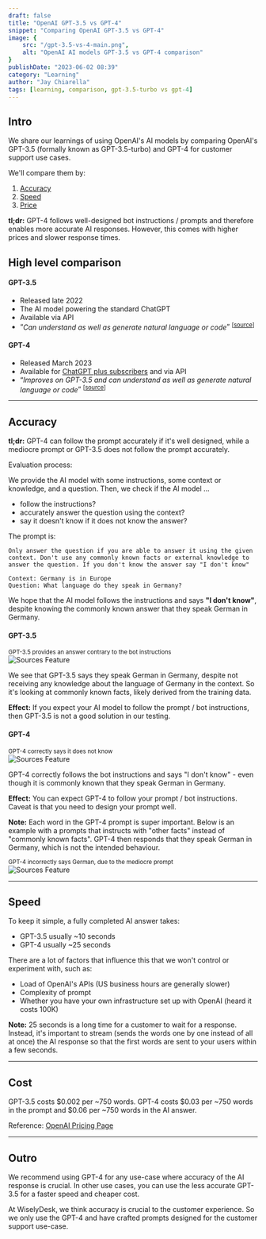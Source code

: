 ```yaml
---
draft: false
title: "OpenAI GPT-3.5 vs GPT-4"
snippet: "Comparing OpenAI GPT-3.5 vs GPT-4"
image: {
    src: "/gpt-3.5-vs-4-main.png",
    alt: "OpenAI AI models GPT-3.5 vs GPT-4 comparison"
}
publishDate: "2023-06-02 08:39"
category: "Learning"
author: "Jay Chiarella"
tags: [learning, comparison, gpt-3.5-turbo vs gpt-4]
---
```


## Intro 

We share our learnings of using OpenAI's AI models by comparing OpenAI's GPT-3.5 (formally known as GPT-3.5-turbo) and GPT-4 for customer support use cases. 

We'll compare them by:
1. [Accuracy](#accuracy)  
2. [Speed](#speed) 
3. [Price](#price)

<strong>tl;dr:</strong> GPT-4 follows well-designed bot instructions / prompts and therefore enables more accurate AI responses. However, this comes with higher prices and slower response times. 

## High level comparison

#### GPT-3.5

- Released late 2022
- The AI model powering the standard ChatGPT 
- Available via API
- <q><i>Can understand as well as generate natural language or code</i></q> <sup>\[<a target="_blank" href="https://platform.openai.com/docs/models/overview">source</a>\]</sup>

#### GPT-4

- Released March 2023
- Available for <a target="_blank" href="https://openai.com/blog/chatgpt-plus">ChatGPT plus subscribers</a> and via API
- <q><i>Improves on GPT-3.5 and can understand as well as generate natural language or code</i></q> <sup>\[<a target="_blank" href="https://platform.openai.com/docs/models/overview">source</a>\]</sup>

<hr>

## Accuracy

**tl;dr:** GPT-4 can follow the prompt accurately if it's well designed, while a mediocre prompt or GPT-3.5 does not follow the prompt accurately.

Evaluation process:

We provide the AI model with some instructions, some context or knowledge, and a question. Then, we check if the AI model ...
* follow the instructions?
* accurately answer the question using the context?
* say it doesn't know if it does not know the answer?

The prompt is:

```
Only answer the question if you are able to answer it using the given context. Don't use any commonly known facts or external knowledge to answer the question. If you don't know the answer say "I don't know"

Context: Germany is in Europe
Question: What language do they speak in Germany?
```

We hope that the AI model follows the instructions and says **"I don't know"**, despite knowing the commonly known answer that they speak German in Germany. 

#### GPT-3.5

<div class="text-center">
<sup >GPT-3.5 provides an answer contrary to the bot instructions</sup>
</div>
<img src="/gpt-3.5-answer.png" alt="Sources Feature" class="mb-1 rounded mt-0">

We see that GPT-3.5 says they speak German in Germany, despite not receiving any knowledge about the language of Germany in the context. So it's looking at commonly known facts, likely derived from the training data. 

**Effect:** If you expect your AI model to follow the prompt / bot instructions, then GPT-3.5 is not a good solution in our testing. 

#### GPT-4

<div class="text-center">
<sup >GPT-4 correctly says it does not know</sup>
</div>
<img src="/gpt-4-answer.png" alt="Sources Feature" class="mb-1 rounded mt-0">

GPT-4 correctly follows the bot instructions and says "I don't know" - even though it is commonly known that they speak German in Germany.

**Effect:** You can expect GPT-4 to follow your prompt / bot instructions. Caveat is that you need to design your prompt well.

**Note:** Each word in the GPT-4 prompt is super important. Below is an example with a prompts that instructs with "other facts" instead of "commonly known facts". GPT-4 then responds that they speak German in Germany, which is not the intended behaviour.

<div class="text-center">
<sup >GPT-4 incorrectly says German, due to the mediocre prompt</sup>
</div>
<img src="/gpt-4-alt.png" alt="Sources Feature" class="mb-1 rounded mt-0">

<hr>

## Speed

To keep it simple, a fully completed AI answer takes:

* GPT-3.5 usually ~10 seconds
* GPT-4 usually ~25 seconds

There are a lot of factors that influence this that we won't control or experiment with, such as:
* Load of OpenAI's APIs (US business hours are generally slower)
* Complexity of prompt
* Whether you have your own infrastructure set up with OpenAI (heard it costs 100K)

**Note:** 25 seconds is a long time for a customer to wait for a response. Instead, it's important to stream (sends the words one by one instead of all at once) the AI response so that the first words are sent to your users within a few seconds.

<hr>

## Cost

GPT-3.5 costs $0.002 per ~750 words. GPT-4 costs $0.03 per ~750 words in the prompt and $0.06 per ~750 words in the AI answer. 

Reference: <a target="_blank" href="https://openai.com/pricing">OpenAI Pricing Page</a>

<hr>

## Outro

We recommend using GPT-4 for any use-case where accuracy of the AI response is crucial. In other use cases, you can use the less accurate GPT-3.5 for a faster speed and cheaper cost.

At WiselyDesk, we think accuracy is crucial to the customer experience. So we only use the GPT-4 and have crafted prompts designed for the customer support use-case. 